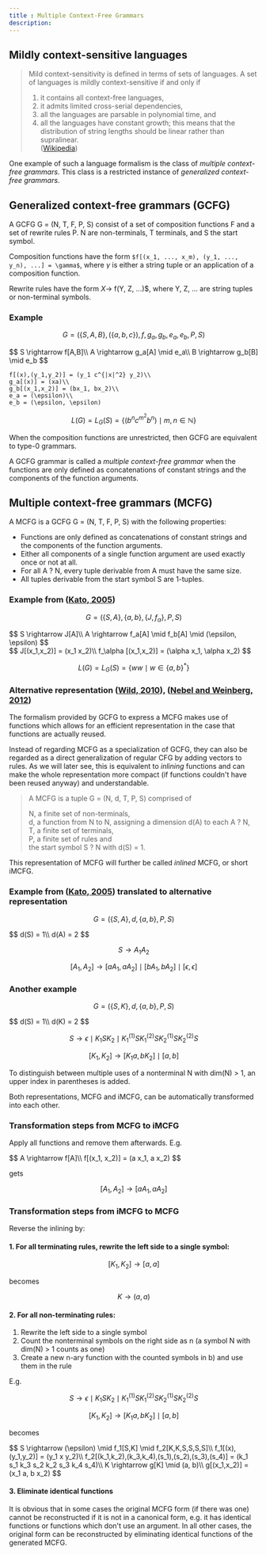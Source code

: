 ```yaml
---
title : Multiple Context-Free Grammars
description:
---
```


## Mildly context-sensitive languages

> Mild context-sensitivity is defined in terms of sets of languages. A set of languages is mildly context-sensitive if and only if  
> 1. it contains all context-free languages,  
> 2. it admits limited cross-serial dependencies,  
> 3. all the languages are parsable in polynomial time, and  
> 4. all the languages have constant growth; this means that the distribution of string lengths should be linear rather than supralinear.  
([Wikipedia](http://en.wikipedia.org/wiki/Mildly_context-sensitive_language))

One example of such a language formalism is the class of *multiple context-free grammars*.
This class is a restricted instance of *generalized context-free grammars*.

## Generalized context-free grammars (GCFG)

A GCFG G = (N, T, F, P, S) consist of a set of composition functions F and a set of rewrite rules P.
N are non-terminals, T terminals, and S the start symbol.

Composition functions have the form `$f[(x_1, ..., x_m), (y_1, ..., y_n), ...] = \gamma$`,
where $\gamma$ is either a string tuple or an application of a composition function.

Rewrite rules have the form $X \rightarrow$ f(Y, Z, ...)$,
where Y, Z, ... are string tuples or non-terminal symbols.

### Example

$$
G = (\{S, A, B\}, (\{a,b,c\}), {f,g_a,g_b,e_a,e_b}, P, S)
$$

<div>$$
S \rightarrow f[A,B]\\
A \rightarrow g_a[A] \mid e_a\\
B \rightarrow g_b[B] \mid e_b  
$$</div>

````mathjax
f[(x),(y_1,y_2)] = (y_1 c^{|x|^2} y_2)\\
g_a[(x)] = (xa)\\
g_b[(x_1,x_2)] = (bx_1, bx_2)\\
e_a = (\epsilon)\\
e_b = (\epsilon, \epsilon)
````

$$
L(G) = L_G(S) = \{(b^n c^{m^2} b^n) \mid m, n \in \mathbb{N}\}
$$
	
When the composition functions are unrestricted, then GCFG are equivalent to type-0 grammars.

A GCFG grammar is called a *multiple context-free grammar* when the functions are only defined
as concatenations of constant strings and the components of the function arguments.

## Multiple context-free grammars (MCFG)

A MCFG is a GCFG G = (N, T, F, P, S) with the following properties:

* Functions are only defined as concatenations of constant strings and the components of the function arguments.
* Either all components of a single function argument are used exactly once or not at all.
* For all A ? N, every tuple derivable from A must have the same size.
* All tuples derivable from the start symbol S are 1-tuples.

### Example from ([Kato, 2005][Kato2005])

$$
G = (\{S,A\}, \{a,b\}, \{J,f_\alpha\}, P, S)
$$

<div>$$
S \rightarrow J[A]\\
A \rightarrow f_a[A] \mid f_b[A] \mid (\epsilon, \epsilon)
$$</div>

<div>$$
J[(x_1,x_2)] = (x_1 x_2)\\
f_\alpha [(x_1,x_2)] = (\alpha x_1, \alpha x_2)
$$</div>

$$
L(G) = L_G(S) = \{ ww \mid w \in \{a,b\}^* \}
$$

### Alternative representation ([Wild, 2010][Wild2010]), ([Nebel and Weinberg, 2012][Nebel2012])

The formalism provided by GCFG to express a MCFG makes use of functions which allows for
an efficient representation in the case that functions are actually reused.

Instead of regarding MCFG as a specialization of GCFG, they can also be regarded as a direct generalization
of regular CFG by adding vectors to rules. As we will later see, this is equivalent to *inlining* functions
and can make the whole representation more compact (if functions couldn't have been reused anyway)
and understandable.

> A MCFG is a tuple G = (N, d, T, P, S) comprised of  
>  
> N, a finite set of non-terminals,  
> d, a function from N to N, assigning a dimension d(A) to each A ? N,  
> T, a finite set of terminals,  
> P, a finite set of rules and  
> the start symbol S ? N with d(S) = 1.

This representation of MCFG will further be called *inlined* MCFG, or short iMCFG.

### Example from ([Kato, 2005][Kato2005]) translated to alternative representation

$$
G = (\{S,A\}, d, \{a,b\}, P, S)
$$

<div>$$
d(S) = 1\\
d(A) = 2
$$</div>

$$
S \rightarrow A_1 A_2
$$

$$
[A_1, A_2] \rightarrow [a A_1, a A_2] \mid [b A_1, b A_2] \mid [\epsilon, \epsilon]
$$

### Another example

$$
G = (\{S,K\}, d, \{a,b\}, P, S)
$$

<div>$$
d(S) = 1\\
d(K) = 2
$$</div>

$$
S \rightarrow \epsilon \mid K_1 S K_2 \mid K^{(1)}_1 S K^{(2)}_1 S K^{(1)}_2 S K^{(2)}_2 S
$$

$$
[K_1, K_2] \rightarrow [K_1 a, b K_2] \mid [a, b]
$$

To distinguish between multiple uses of a nonterminal N with dim(N) > 1, an upper index in parentheses
is added.

Both representations, MCFG and iMCFG, can be automatically transformed into each other.

### Transformation steps from MCFG to iMCFG

Apply all functions and remove them afterwards. E.g.

<div>$$
A \rightarrow f[A]\\
f[(x_1, x_2)] = (a x_1, a x_2)
$$</div>

gets

$$
[A_1, A_2] \rightarrow [a A_1, a A_2]
$$

### Transformation steps from iMCFG to MCFG

Reverse the inlining by:

#### 1. For all terminating rules, rewrite the left side to a single symbol:

$$
[K_1, K_2] \rightarrow [a,a]
$$

becomes

$$
K \rightarrow (a,a)
$$

#### 2. For all non-terminating rules:

1. Rewrite the left side to a single symbol
2. Count the nonterminal symbols on the right side as n (a symbol N with dim(N) > 1 counts as one)
3. Create a new n-ary function with the counted symbols in b) and use them in the rule

E.g.

$$
S \rightarrow \epsilon \mid K_1 S K_2 \mid K^{(1)}_1 S K^{(2)}_1 S K^{(1)}_2 S K^{(2)}_2 S
$$

$$
[K_1, K_2] \rightarrow [K_1 a, b K_2] \mid [a, b]
$$

becomes

<div>$$
S \rightarrow (\epsilon) \mid f_1[S,K] \mid f_2[K,K,S,S,S,S]\\
f_1[(x),(y_1,y_2)] = (y_1 x y_2)\\
f_2[(k_1,k_2),(k_3,k_4),(s_1),(s_2),(s_3),(s_4)] = (k_1 s_1 k_3 s_2 k_2 s_3 k_4 s_4)\\
K \rightarrow g[K] \mid (a, b)\\
g[(x_1,x_2)] = (x_1 a, b x_2)
$$</div>

#### 3. Eliminate identical functions

It is obvious that in some cases the original MCFG form (if there was one) cannot be reconstructed if
it is not in a canonical form, e.g. it has identical functions or functions which don't use an argument.
In all other cases, the original form can be reconstructed by eliminating identical functions of the
generated MCFG.


[Wild2010]: https://kluedo.ub.uni-kl.de/frontdoor/index/index/docId/2285
[Nebel2012]: http://wwwagak.cs.uni-kl.de/research/publications/www_Pseudoknots/AlgCombPseudoknots.pdf
[Kato2005]: http://citeseerx.ist.psu.edu/viewdoc/summary?doi=10.1.1.105.777